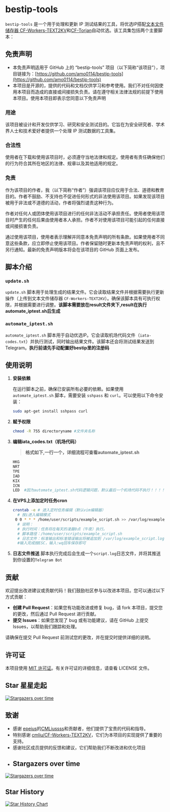 # bestip-tools

`bestip-tools` 是一个用于处理和更新 IP 测试结果的工具，将优选IP搭配[文本文件储存器 CF-Workers-TEXT2KV](https://github.com/cmliu/CF-Workers-TEXT2KV)和[CF-Torjan](https://github.com/cmliu/epeius)自动优选。该工具集包括两个主要脚本：

## 免责声明

- 本免责声明适用于 GitHub 上的 “bestip-tools” 项目（以下简称“该项目”），项目链接为：[https://github.com/amo0114/bestip-tools](https://github.com/amo0114/bestip-tools)
- 本项目是开源的，提供的代码和文档仅供学习和参考使用。我们不对任何因使用本项目而造成的直接或间接损失负责。请在遵守相关法律法规的前提下使用本项目。使用本项目即表示您同意以下免责声明
### 用途
该项目被设计和开发仅供学习、研究和安全测试目的。它旨在为安全研究者、学术界人士和技术爱好者提供一个处理 IP 测试数据的工具集。

### 合法性
使用者在下载和使用该项目时，必须遵守当地法律和规定。使用者有责任确保他们的行为符合其所在地区的法律、规章以及其他适用的规定。

### 免责
作为该项目的作者，我（以下简称“作者”）强调该项目应仅用于合法、道德和教育目的。作者不鼓励、不支持也不促进任何形式的非法使用该项目。如果发现该项目被用于非法或不道德的活动，作者将强烈谴责这种行为。

作者对任何人或团体使用该项目进行的任何非法活动不承担责任。使用者使用该项目时产生的任何后果由使用者本人承担。作者不对使用该项目可能引起的任何直接或间接损害负责。

通过使用该项目，使用者表示理解并同意本免责声明的所有条款。如果使用者不同意这些条款，应立即停止使用该项目。作者保留随时更新本免责声明的权利，且不另行通知。最新的免责声明版本将会在该项目的 GitHub 页面上发布。


## 脚本介绍

### `update.sh`

`update.sh` 脚本用于处理生成的结果文件。它会读取结果文件并根据需要执行更新操作（上传到文本文件储存器 `CF-Workers-TEXT2KV`）。确保该脚本具有可执行权限，并根据需要进行调整。<b>该脚本需要放在result文件夹下,result在执行automate_iptest.sh后生成</b>

### `automate_iptest.sh`

`automate_iptest.sh` 脚本用于自动优选IP。它会读取机场代码文件（`iata-codes.txt`）并执行测试，同时输出结果文件。该脚本还会将测试结果发送到 Telegram。<b>执行前请先手动配置好bestip里的注册码</b>

## 使用说明

1. **安装依赖**

   在运行脚本之前，确保已安装所有必要的依赖。如果使用 `automate_iptest.sh` 脚本，需要安装 `sshpass` 和 `curl`。可以使用以下命令安装：

   ```bash
   sudo apt-get install sshpass curl
   ```
2. **赋予权限**
    ```bash
    chmod -R 755 directoryname #文件夹名称
    ```
3. **编辑iata_codes.txt（机场代码）**
   >**格式如下,一行一个，详细流程可查看automate_iptest.sh**
   ```bash
   HKG
   NRT
   TPE
   IAD
   KIX
   ICN
   LED  #因为automate_iptest.sh代码逻辑问题，默认最后一个机场代码不执行！！！！ 
   ```   
4. **在VPS上添加定时任务cron**
   ```bash
   crontab -e # 进入定时任务编辑（默认vim编辑器）
     # 按i进入编辑模式
    0 0 * * * /home/user/scripts/example_script.sh >> /var/log/example_script.log 2>&1
     # 说明：
     # 执行时间：任务将在每天的凌晨0点（午夜）执行。
     # 脚本路径：/home/user/scripts/example_script.sh
     # 日志文件：标准输出和标准错误输出将被追加到 /var/log/example_script.log 文件中。
     #输入完成按ESC，输入:wq回车保存即可

   ```     
5. **日志文件推送**
   脚本执行完成后会生成一个`script.log`日志文件，并将其推送到你设置的`Telegram Bot`   
    
## 贡献

欢迎提出改进建议或贡献代码！我们鼓励社区参与以改进本项目。您可以通过以下方式贡献：

- **创建 Pull Request**：如果您有功能改进或修复 bug，请 fork 本项目，提交您的更改，然后通过 Pull Request 进行贡献。
- **提交 Issues**：如果您发现了 bug 或有功能建议，请在 GitHub 上提交 Issues，以帮助我们跟踪和处理。

请确保在提交 Pull Request 前测试您的更改，并在提交时提供详细的说明。

## 许可证

本项目使用 [MIT 许可证](LICENSE)。有关许可证的详细信息，请查看 LICENSE 文件。
## Star 星星走起

[![Stargazers over time](https://starchart.cc/amo0114/bestip-tools.svg?variant=adaptive)](https://starchart.cc/amo0114/bestip-tools)

## 致谢

- 感谢 [epeius](https://github.com/cmliu/epeius)的[CMLiussss](https://github.com/cmliu)和贡献者，他们提供了宝贵的代码和指导。
- 特别感谢 [cmliu/CF-Workers-TEXT2KV](https://github.com/cmliu/CF-Workers-TEXT2KV)，它们为本项目的实现提供了重要的支持。
- 感谢社区成员提供的反馈和建议，它们帮助我们不断改进和优化项目
- ## Stargazers over time
[![Stargazers over time](https://starchart.cc/amo0114/bestip-tools.svg?variant=adaptive)](https://starchart.cc/amo0114/bestip-tools)

## Star History

[![Star History Chart](https://api.star-history.com/svg?repos=amo0114/bestip-tools&type=Date)](https://star-history.com/#amo0114/bestip-tools&Date)